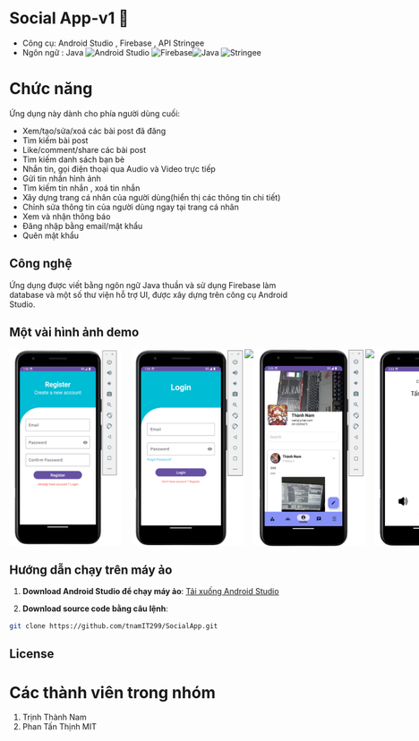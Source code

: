 # Social App-v1 📱
  - Công cụ: Android Studio , Firebase , API Stringee
  - Ngôn ngữ : Java
<img src="https://www.svgrepo.com/show/475631/android-color.svg" alt="Android Studio" width="60" height="60"/> <img src="https://www.svgrepo.com/show/373595/firebase.svg" alt="Firebase" width="60" height="60"/><img src="https://www.svgrepo.com/show/303654/java-logo.svg" alt="Java" width="70" height="70"/> <img src="https://i-startup.vnecdn.net/2019/06/19/stringee-headline-photo-1560930820.png" alt="Stringee" width="60" height="60"/>

# Chức năng

Ứng dụng này dành cho phía người dùng cuối:
  - Xem/tạo/sửa/xoá các bài post đã đăng
  - Tìm kiếm bài post
  - Like/comment/share các bài post
  - Tìm kiếm danh sách bạn bè
  - Nhắn tin, gọi điện thoại qua Audio và Video trực tiếp
  - Gửi tin nhắn hình ảnh
  - Tìm kiếm tin nhắn , xoá tin nhắn
  - Xây dựng trang cá nhân của người dùng(hiển thị các thông tin chi tiết)
  - Chỉnh sửa thông tin của người dùng ngay tại trang cá nhân
  - Xem và nhận thông báo
  - Đăng nhập bằng email/mật khẩu
  - Quên mật khẩu
    
## Công nghệ
Ứng dụng được viết bằng ngôn ngữ Java thuần và sử dụng Firebase làm database và một số thư viện hỗ trợ UI, được xây dựng trên công cụ Android Studio.

## Một vài hình ảnh demo

<div style="display: flex; justify-content: space-around;">
  <img src="app/src/main/res/image_demo/Đăng ký.png" width="200" style="margin-right: 20px;" />
  <img src="app/src/main/res/image_demo/Đăng nhập.png" width="200" />
  <img src="app/src/main/res/image_demo/Trang chủ.png" width="200" />
 <img src="app/src/main/res/image_demo/Trang cá nhân.png" width="200" />
    <img src="app/src/main/res/image_demo/Tin nhắn.png" width="200" />
   <img src="app/src/main/res/image_demo/Audio Call.png" width="200" />
     <img src="app/src/main/res/image_demo/Video Call.png" width="200" />
     <img src="app/src/main/res/image_demo/Nhóm.png" width="200" />
      <img src="app/src/main/res/image_demo/Nhóm_2.png" width="200" />
  
</div>

## Hướng dẫn chạy trên máy ảo

1. **Download Android Studio để chạy máy ảo**: [Tải xuống Android Studio ](https://developer.android.com/studio/install?hl=vi)

2. **Download source code bằng câu lệnh**:
```sh
git clone https://github.com/tnamIT299/SocialApp.git
```

## License
# Các thành viên trong nhóm
  1. Trịnh Thành Nam
  2. Phan Tấn Thịnh
MIT





